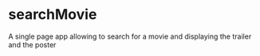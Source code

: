 # searchMovie
A single page app allowing to search for a movie and displaying the trailer and the poster

